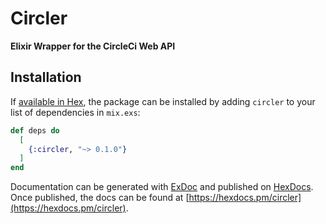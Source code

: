 # Circler

**Elixir Wrapper for the CircleCi Web API**

## Installation

If [available in Hex](https://hex.pm/docs/publish), the package can be installed
by adding `circler` to your list of dependencies in `mix.exs`:

```elixir
def deps do
  [
    {:circler, "~> 0.1.0"}
  ]
end
```

Documentation can be generated with [ExDoc](https://github.com/elixir-lang/ex_doc)
and published on [HexDocs](https://hexdocs.pm). Once published, the docs can
be found at [https://hexdocs.pm/circler](https://hexdocs.pm/circler).
